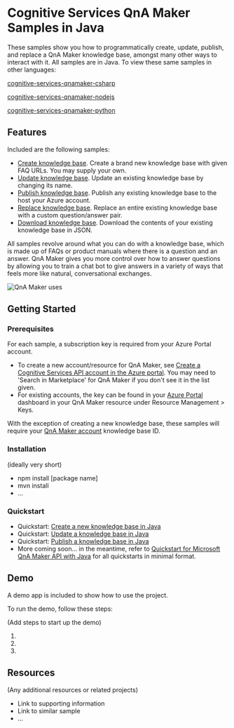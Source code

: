 # Cognitive Services QnA Maker Samples in Java

These samples show you how to programmatically create, update, publish, and replace a QnA Maker knowledge base, amongst many other ways to interact with it. All samples are in Java. To view these same samples in other languages:

[cognitive-services-qnamaker-csharp](https://github.com/Azure-Samples/cognitive-services-qnamaker-csharp)

[cognitive-services-qnamaker-nodejs](https://github.com/Azure-Samples/cognitive-services-qnamaker-nodejs)

[cognitive-services-qnamaker-python](https://github.com/Azure-Samples/cognitive-services-qnamaker-python)

## Features

Included are the following samples:

* [Create knowledge base](https://github.com/Azure-Samples/cognitive-services-qnamaker-python/blob/master/create-new-knowledge-base.java). Create a brand new knowledge base with given FAQ URLs. You may supply your own.
* [Update knowledge base](https://github.com/Azure-Samples/cognitive-services-qnamaker-python/blob/master/update-knowledge-base.java). Update an existing knowledge base by changing its name.
* [Publish knowledge base](https://github.com/Azure-Samples/cognitive-services-qnamaker-python/blob/master/publish-knowledge-base.java). Publish any existing knowledge base to the host your Azure account.
* [Replace knowledge base](https://github.com/Azure-Samples/cognitive-services-qnamaker-python/blob/master/replace-knowledge-base.java). Replace an entire existing knowledge base with a custom question/answer pair.
* [Download knowledge base](https://github.com/Azure-Samples/cognitive-services-qnamaker-python/blob/master/download-knowledge-base.java). Download the contents of your existing knowledge base in JSON.

All samples revolve around what you can do with a knowledge base, which is made up of FAQs or product manuals where there is a question and an answer. QnA Maker gives you more control over how to answer questions by allowing you to train a chat bot to give answers in a variety of ways that feels more like natural, conversational exchanges.

![QnA Maker uses](https://docs.microsoft.com/en-us/azure/cognitive-services/qnamaker/media/botFrameworkArch.png)

## Getting Started

### Prerequisites

For each sample, a subscription key is required from your Azure Portal account. 
* To create a new account/resource for QnA Maker, see [Create a Cognitive Services API account in the Azure portal](https://docs.microsoft.com/en-us/azure/cognitive-services/cognitive-services-apis-create-account). You may need to 'Search in Marketplace' for QnA Maker if you don't see it in the list given.  
* For existing accounts, the key can be found in your [Azure Portal](https://ms.portal.azure.com/) dashboard in your QnA Maker resource under Resource Management > Keys. 

With the exception of creating a new knowledge base, these samples will require your [QnA Maker account](https://www.qnamaker.ai/Home/MyServices) knowledge base ID. 

### Installation

(ideally very short)

- npm install [package name]
- mvn install
- ...

### Quickstart

* Quickstart: [Create a new knowledge base in Java](https://docs.microsoft.com/en-us/azure/cognitive-services/qnamaker/quickstarts/create-new-kb-java)
* Quickstart: [Update a knowledge base in Java](https://docs.microsoft.com/en-us/azure/cognitive-services/qnamaker/quickstarts/update-kb-java)
* Quickstart: [Publish a knowledge base in Java](https://docs.microsoft.com/en-us/azure/cognitive-services/qnamaker/quickstarts/publish-kb-java)
* More coming soon... in the meantime, refer to [Quickstart for Microsoft QnA Maker API with Java](https://docs.microsoft.com/en-us/azure/cognitive-services/qnamaker/quickstarts/java) for all quickstarts in minimal format.


## Demo

A demo app is included to show how to use the project.

To run the demo, follow these steps:

(Add steps to start up the demo)

1.
2.
3.

## Resources

(Any additional resources or related projects)

- Link to supporting information
- Link to similar sample
- ...
